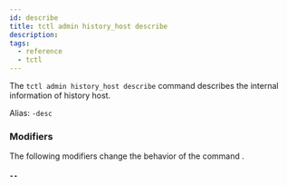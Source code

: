 ```yaml
---
id: describe
title: tctl admin history_host describe
description: 
tags:
  - reference
  - tctl
---
```


The `tctl admin history_host describe` command describes the internal information of history host.

Alias: `-desc`

### Modifiers
The following modifiers change the behavior of the command .

#### `--`